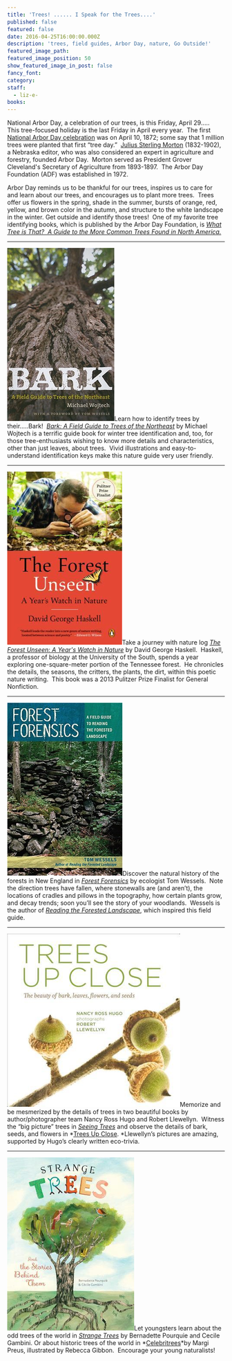 ```yaml
---
title: 'Trees! ...... I Speak for the Trees....'
published: false
featured: false
date: 2016-04-25T16:00:00.000Z
description: 'trees, field guides, Arbor Day, nature, Go Outside!'
featured_image_path:
featured_image_position: 50
show_featured_image_in_post: false
fancy_font:
category:
staff:
  - liz-e-
books:
---
```



National Arbor Day, a celebration of our trees, is this Friday, April 29…..&nbsp; This tree-focused holiday is the last Friday in April every year.&nbsp; The first [National Arbor Day celebration](https://www.arborday.org/celebrate/history.cfm) was on April 10, 1872; some say that 1 million trees were planted that first “tree day.”&nbsp; [Julius Sterling Morton](https://en.wikipedia.org/wiki/Julius_Sterling_Morton) (1832-1902), a Nebraska editor, who was also considered an expert in agriculture and forestry, founded Arbor Day.&nbsp; Morton served as President Grover Cleveland's Secretary of Agriculture from 1893-1897.&nbsp; The Arbor Day Foundation (ADF) was established in 1972.

Arbor Day reminds us to be thankful for our trees, inspires us to care for and learn about our trees, and encourages us to plant more trees.&nbsp; Trees offer us flowers in the spring, shade in the summer, bursts of orange, red, yellow, and brown color in the autumn, and structure to the white landscape in the winter. Get outside and identify those trees!&nbsp; One of my favorite tree identifying books, which is published by the Arbor Day Foundation, is [*What Tree is That?&nbsp; A Guide to the More Common Trees Found in North America.*](http://www.brooklinebooksmith-shop.com/book/9780963465757)

---

[![](/uploads/versions/bark---x----248-400x---.jpg)](http://www.brooklinebooksmith-shop.com/book/9781584658528)Learn how to identify trees by their…..Bark!&nbsp; [*Bark: A Field Guide to Trees of the Northeast*](http://www.brooklinebooksmith-shop.com/book/9781584658528) by Michael Wojtech is a terrific guide book for winter tree identification and, too, for those tree-enthusiasts wishing to know more details and characteristics, other than just leaves, about trees.&nbsp; Vivid illustrations and easy-to-understand identification keys make this nature guide very user friendly.

---

[![](/uploads/versions/forest-unseen---x----266-400x---.jpg)](http://www.brooklinebooksmith-shop.com/book/9780143122944)Take a journey with nature log [*The Forest Unseen: A Year's Watch in Nature*](http://www.brooklinebooksmith-shop.com/book/9780143122944) by David George Haskell.&nbsp; Haskell, a professor of biology at the University of the South, spends a year exploring one-square-meter portion of the Tennessee forest.&nbsp; He chronicles the details, the seasons, the critters, the plants, the dirt, within this poetic nature writing.&nbsp; This book was a 2013 Pulitzer Prize Finalist for General Nonfiction.&nbsp;

---

[![](/uploads/versions/forest-forensics---x----267-400x---.jpg)](http://www.brooklinebooksmith-shop.com/book/9780881509182)Discover the natural history of the forests in New England in *[Forest Forensics](http://www.brooklinebooksmith-shop.com/book/9780881509182)* by ecologist Tom Wessels.&nbsp; Note the direction trees have fallen, where stonewalls are (and aren’t), the locations of cradles and pillows in the topography, how certain plants grow, and decay trends; soon you’ll see the story of your woodlands.&nbsp; Wessels is the author of *[Reading the Forested Landscape](http://www.brooklinebooksmith-shop.com/book/9780881504200)*, which inspired this field guide.&nbsp;

---

[![](/uploads/versions/trees-up-close---x----400-400x---.jpg)](http://www.brooklinebooksmith-shop.com/book/9781604695823)Memorize and be mesmerized by the details of trees in two beautiful books by author/photographer team Nancy Ross Hugo and Robert Llewellyn.&nbsp; Witness the “big picture” trees in [*Seeing Trees*](http://www.brooklinebooksmith-shop.com/book/9781604692198) and observe the details of bark, seeds, and flowers in *[Trees Up Close](http://www.brooklinebooksmith-shop.com/book/9781604695823).&nbsp;*Llewellyn’s pictures are amazing, supported by Hugo’s clearly written eco-trivia.

---

[![](/uploads/versions/strange-trees---x----294-400x---.jpg)](http://www.brooklinebooksmith-shop.com/book/9781616894597)Let youngsters learn about the odd trees of the world in [*Strange Trees*](http://www.brooklinebooksmith-shop.com/book/9781616894597) by Bernadette Pourquie and Cecile Gambini. Or about historic trees of the world in *[Celebritrees](http://www.brooklinebooksmith-shop.com/book/9781250073198)*by Margi Preus, illustrated by Rebecca Gibbon.&nbsp; Encourage your young naturalists!&nbsp; &nbsp;